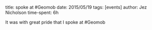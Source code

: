 title: spoke at #Geomob
date: 2015/05/19
tags: [events]
author: Jez Nicholson
time-spent: 6h

​It was with great pride that I spoke at #Geomob